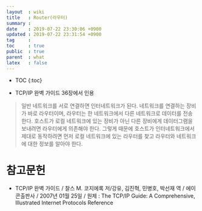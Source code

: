 ```yaml
---
layout  : wiki
title   : Router(라우터)
summary : 
date    : 2019-07-22 23:30:06 +0900
updated : 2019-07-22 23:31:54 +0900
tag     : 
toc     : true
public  : true
parent  : what
latex   : false
---
```

* TOC
{:toc}

* TCP/IP 완벽 가이드 36장에서 인용

> 일반 네트워크를 서로 연결하면 인터네트워크가 된다.
네트워크를 연결하는 장비가 바로 라우터이며, 라우터는 한 네트워크에서 다른 네트워크로 데이터를 전송한다.
호스트가 로컬 네트워크에 있는 장비가 아닌 다른 장비에게 데이터그램을 보내려면 라우터에게 의존해야 한다.
그렇게 때문에 호스트가 인터네트워크에서 제대로 동작하려면 먼저 로컬 네트워크에 있는 라우터를 찾고
라우터와 네트워크에 대한 정보를 알아야 한다.


# 참고문헌

* TCP/IP 완벽 가이드 / 찰스 M. 코지에록 저/강유, 김진혁, 민병호, 박선재 역 / 에이콘출판사 / 2007년 01월 25일 / 원제 : The TCP/IP Guide: A Comprehensive, Illustrated Internet Protocols Reference
